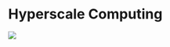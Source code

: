 # Hyperscale Computing


<img src="https://upload.wikimedia.org/wikipedia/commons/e/e6/SDN-architecture-overview-transparent.png" witdth="" height=""></img>
